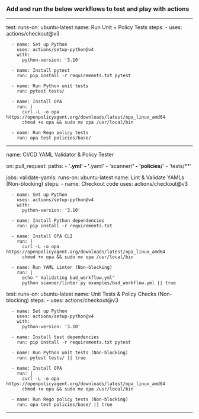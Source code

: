 ### Add and run the below workflows to test and play with actions

---
  test:
    runs-on: ubuntu-latest
    name: Run Unit + Policy Tests
    steps:
      - uses: actions/checkout@v3

      - name: Set up Python
        uses: actions/setup-python@v4
        with:
          python-version: '3.10'

      - name: Install pytest
        run: pip install -r requirements.txt pytest

      - name: Run Python unit tests
        run: pytest tests/

      - name: Install OPA
        run: |
          curl -L -o opa https://openpolicyagent.org/downloads/latest/opa_linux_amd64
          chmod +x opa && sudo mv opa /usr/local/bin

      - name: Run Rego policy tests
        run: opa test policies/base/

---

name: CI/CD YAML Validator & Policy Tester

on:
  pull_request:
    paths:
      - '**.yml'
      - '**.yaml'
      - 'scanner/**'
      - 'policies/**'
      - 'tests/**'

jobs:
  validate-yamls:
    runs-on: ubuntu-latest
    name: Lint & Validate YAMLs (Non-blocking)
    steps:
      - name: Checkout code
        uses: actions/checkout@v3

      - name: Set up Python
        uses: actions/setup-python@v4
        with:
          python-version: '3.10'

      - name: Install Python dependencies
        run: pip install -r requirements.txt

      - name: Install OPA CLI
        run: |
          curl -L -o opa https://openpolicyagent.org/downloads/latest/opa_linux_amd64
          chmod +x opa && sudo mv opa /usr/local/bin

      - name: Run YAML Linter (Non-blocking)
        run: |
          echo " Validating bad_workflow.yml"
          python scanner/linter.py examples/bad_workflow.yml || true

  test:
    runs-on: ubuntu-latest
    name: Unit Tests & Policy Checks (Non-blocking)
    steps:
      - uses: actions/checkout@v3

      - name: Set up Python
        uses: actions/setup-python@v4
        with:
          python-version: '3.10'

      - name: Install test dependencies
        run: pip install -r requirements.txt pytest

      - name: Run Python unit tests (Non-blocking)
        run: pytest tests/ || true

      - name: Install OPA
        run: |
          curl -L -o opa https://openpolicyagent.org/downloads/latest/opa_linux_amd64
          chmod +x opa && sudo mv opa /usr/local/bin

      - name: Run Rego policy tests (Non-blocking)
        run: opa test policies/base/ || true

---
